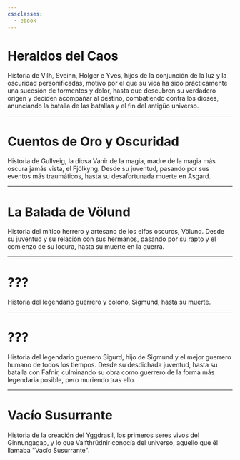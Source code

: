 ```yaml
---
cssclasses:
  - ebook
---
```


# **Heraldos del Caos**

Historia de Vilh, Sveinn, Holger e Yves, hijos de la conjunción de la luz y la oscuridad personificadas, motivo por el que su vida ha sido prácticamente una sucesión de tormentos y dolor, hasta que descubren su verdadero origen y deciden acompañar al destino, combatiendo contra los dioses, anunciando la batalla de las batallas y el fin del antigüo universo.

---

# Cuentos de Oro y Oscuridad

Historia de Gullveig, la diosa Vanir de la magia, madre de la magia más oscura jamás vista, el Fjölkyng. Desde su juventud, pasando por sus eventos más traumáticos, hasta su desafortunada muerte en Asgard.

---

# La Balada de Völund

Historia del mítico herrero y artesano de los elfos oscuros, Völund. Desde su juventud y su relación con sus hermanos, pasando por su rapto y el comienzo de su locura, hasta su muerte en la guerra.

---

# ???

Historia del legendario guerrero y colono, Sigmund, hasta su muerte.

---

# ???

Historia del legendario guerrero Sigurd, hijo de Sigmund y el mejor guerrero humano de todos los tiempos. Desde su desdichada juventud, hasta su batalla con Fafnir, culminando su obra como guerrero de la forma más legendaria posible, pero muriendo tras ello.

---

# Vacío Susurrante

Historia de la creación del Yggdrasil, los primeros seres vivos del Ginnungagap, y lo que Valfthrúdnir conocía del universo, aquello que él llamaba "Vacío Susurrante".

